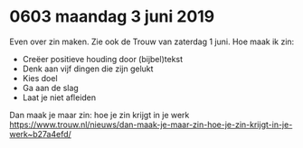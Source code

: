 # 0603 maandag 3 juni 2019
Even over zin maken. Zie ook de Trouw van zaterdag 1 juni.
Hoe maak ik zin:
- Creëer positieve houding door (bijbel)tekst
- Denk aan vijf dingen die zijn gelukt
- Kies doel
- Ga aan de slag
- Laat je niet afleiden

Dan maak je maar zin: hoe je zin krijgt in je werk
https://www.trouw.nl/nieuws/dan-maak-je-maar-zin-hoe-je-zin-krijgt-in-je-werk~b27a4efd/
